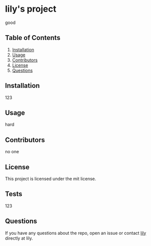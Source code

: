 # lily's project 

good

## Table of Contents

1. [Installation](#installation)
2. [Usage](#usage)
3. [Contributors](#contributors)
4. [License](#license)
5. [Questions](#questions)

## Installation

123

## Usage

hard

## Contributors

no one 

## License

This project is licensed under the mit  license.

## Tests

123

## Questions

If you have any questions about the repo, open an issue or contact [lily](https://github.com/lily) directly at lily.
